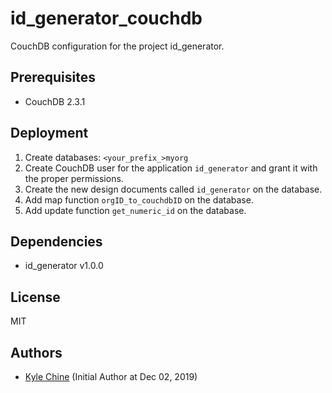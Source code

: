 # id_generator_couchdb

CouchDB configuration for the project id_generator.

## Prerequisites

* CouchDB 2.3.1

## Deployment

1. Create databases: `<your_prefix_>myorg`
2. Create CouchDB user for the application `id_generator` and grant it with the proper permissions.
3. Create the new design documents called `id_generator` on the database.
4. Add map function `orgID_to_couchdbID` on the database.
5. Add update function `get_numeric_id` on the database.

## Dependencies

- id_generator v1.0.0

## License

MIT

## Authors

* [Kyle Chine](https://www.kylechine.name) (Initial Author at Dec 02, 2019)
